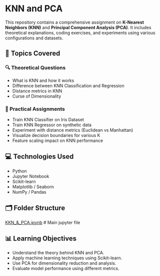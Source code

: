 # KNN and PCA

This repository contains a comprehensive assignment on **K-Nearest Neighbors (KNN)** and **Principal Component Analysis (PCA)**. It includes theoretical explanations, coding exercises, and experiments using various configurations and datasets.

## 📌 Topics Covered

### 🔍 Theoretical Questions
- What is KNN and how it works
- Difference between KNN Classification and Regression
- Distance metrics in KNN
- Curse of Dimensionality

### 🧠 Practical Assignments
- Train KNN Classifier on Iris Dataset
- Train KNN Regressor on synthetic data
- Experiment with distance metrics (Euclidean vs Manhattan)
- Visualize decision boundaries for various K
- Feature scaling impact on KNN performance

## 💻 Technologies Used
- Python
- Jupyter Notebook
- Scikit-learn
- Matplotlib / Seaborn
- NumPy / Pandas

## 🗂️ Folder Structure

[KKN_&_PCA.ipynb](https://github.com/jaytamkhane/KNN-K-Nearest-Neighbors-PCA-Principal-Component-Analysis-/blob/main/KNN_%26_PCA.ipynb) # Main jupyter file


## 📊 Learning Objectives
- Understand the theory behind KNN and PCA.
- Apply machine learning techniques using Scikit-learn.
- Use PCA for dimensionality reduction and analysis.
- Evaluate model performance using different metrics.

